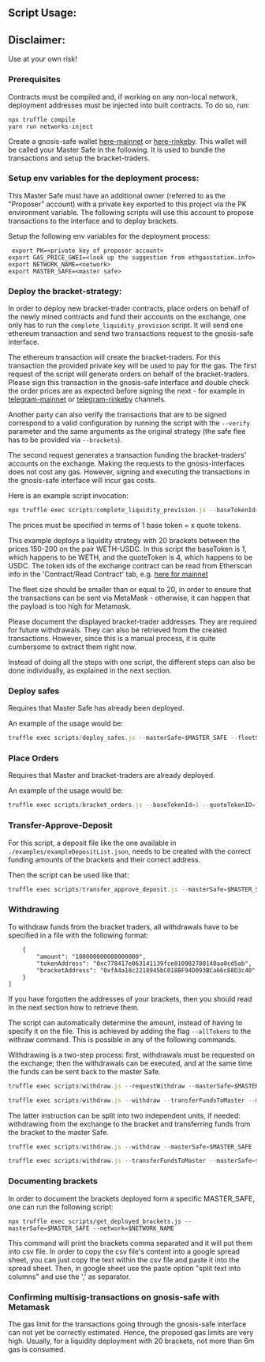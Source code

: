 ## Script Usage:

## Disclaimer:

Use at your own risk!

### Prerequisites

Contracts must be compiled and, if working on any non-local network, deployment addresses must be injected into built contracts.
To do so, run:

```
npx truffle compile
yarn run networks-inject
```

Create a gnosis-safe wallet [here-mainnet](https://gnosis-safe.io) or [here-rinkeby](https://rinkeby.gnosis-safe.io). This wallet will be called your Master Safe in the following. It is used to bundle the transactions and setup the bracket-traders.

### Setup env variables for the deployment process:

This Master Safe must have an additional owner (referred to as the "Proposer" account) with a private key exported to this project via the PK environment variable.
The following scripts will use this account to propose transactions to the interface and to deploy brackets.

Setup the following env variables for the deployment process:

```
 export PK=<private key of proposer account>
export GAS_PRICE_GWEI=<look up the suggestion from ethgasstation.info>
export NETWORK_NAME=<network>
export MASTER_SAFE=<master safe>
```

### Deploy the bracket-strategy:

In order to deploy new bracket-trader contracts, place orders on behalf of the newly mined contracts and fund their accounts on the exchange, one only has to run the `complete_liquidity_provision` script.
It will send one ethereum transaction and send two transactions request to the gnosis-safe interface.

The ethereum transaction will create the bracket-traders. For this transaction the provided private key will be used to pay for the gas.
The first request of the script will generate orders on behalf of the bracket-traders.
Please sign this transaction in the gnosis-safe interface and double check the order prices are as expected before signing the next - for example in [telegram-mainnet](https://t.me/gnosis_protocol) or [telegram-rinkeby](https://t.me/gnosis_protocol_dev) channels.

Another party can also verify the transactions that are to be signed correspond to a valid configuration by running the script with the `--verify` parameter and the same arguments as the original strategy (the safe flee has to be provided via `--brackets`).

The second request generates a transaction funding the bracket-traders' accounts on the exchange.
Making the requests to the gnosis-interfaces does not cost any gas. However, signing and executing the transactions in the gnosis-safe interface will incur gas costs.

Here is an example script invocation:

```js
npx truffle exec scripts/complete_liquidity_provision.js --baseTokenId=1 --quoteTokenId=4 --lowestLimit=150 --highestLimit=200 --currentPrice=175 --masterSafe=$MASTER_SAFE --depositBaseToken=10 --depositQuoteToken=1000 --fleetSize=10 --network=$NETWORK_NAME
```

The prices must be specified in terms of 1 base token = x quote tokens.

This example deploys a liquidity strategy with 20 brackets between the prices 150-200 on the pair WETH-USDC.
In this script the baseToken is 1, which happens to be WETH, and the quoteToken is 4, which happens to be USDC.
The token ids of the exchange contract can be read from Etherscan info in the 'Contract/Read Contract' tab, e.g. [here for mainnet](https://etherscan.io/address/0x6f400810b62df8e13fded51be75ff5393eaa841f)

The fleet size should be smaller than or equal to 20, in order to ensure that the transactions can be sent via MetaMask - otherwise, it can happen that the payload is too high for Metamask.

Please document the displayed bracket-trader addresses. They are required for future withdrawals.
They can also be retrieved from the created transactions. However, since this is a manual process, it is quite cumbersome to extract them right now.

Instead of doing all the steps with one script, the different steps can also be done individually, as explained in the next section.

### Deploy safes

Requires that Master Safe has already been deployed.

An example of the usage would be:

```js
truffle exec scripts/deploy_safes.js --masterSafe=$MASTER_SAFE --fleetSize=20 --network=$NETWORK_NAME
```

### Place Orders

Requires that Master and bracket-traders are already deployed.

An example of the usage would be:

```js
truffle exec scripts/bracket_orders.js --baseTokenId=1 --quoteTokenID=7 --currentPrice 270 --lowestLimit 240 --highestLimit 300 --masterSafe=$MASTER_SAFE --brackets=0xb947de73ADe9aBC6D57eb34B2CC2efd41f646636,0xfA4a18c2218945bC018BF94D093BCa66c88D3c40 --network=$NETWORK_NAME
```

### Transfer-Approve-Deposit

For this script, a deposit file like the one available in `./examples/exampleDepositList.json`, needs to be created with the correct funding amounts of the brackets and their correct address.

Then the script can be used like that:

```js
truffle exec scripts/transfer_approve_deposit.js --masterSafe=$MASTER_SAFE --depositFile="./examples/exampleDepositList.json" --network=$NETWORK_NAME
```

### Withdrawing

To withdraw funds from the bracket traders, all withdrawals have to be specified in a file with the following format:

```
    {
        "amount": "100000000000000000",
        "tokenAddress": "0xc778417e063141139fce010982780140aa0cd5ab",
        "bracketAddress": "0xfA4a18c2218945bC018BF94D093BCa66c88D3c40"
    }
]
```

If you have forgotten the addresses of your brackets, then you should read in the next section how to retrieve them.

The script can automatically determine the amount, instead of having to specify it on the file.
This is achieved by adding the flag `--allTokens` to the withraw command. This is possible in any of the following commands.

Withdrawing is a two-step process: first, withdrawals must be requested on the exchange; then the withdrawals can be executed, and at the same time the funds can be sent back to the master Safe.

```js
truffle exec scripts/withdraw.js --requestWithdraw --masterSafe=$MASTER_SAFE --withdrawals="./data/depositList.json" --network=$NETWORK_NAME
```

```js
truffle exec scripts/withdraw.js --withdraw --transferFundsToMaster --masterSafe=$MASTER_SAFE --withdrawals="./data/depositList.json" --network=$NETWORK_NAME
```

The latter instruction can be split into two independent units, if needed: withdrawing from the exchange to the bracket and transferring funds from the bracket to the master Safe.

```js
truffle exec scripts/withdraw.js --withdraw --masterSafe=$MASTER_SAFE --withdrawalsFromDepositFile="./data/depositList.json" --network=$NETWORK_NAME
```

```js
truffle exec scripts/withdraw.js --transferFundsToMaster --masterSafe=$MASTER_SAFE --withdrawalsFromDepositFile="./data/depositList.json" --network=$NETWORK_NAME
```

### Documenting brackets

In order to document the brackets deployed form a specific MASTER_SAFE, one can run the following script:

```
npx truffle exec scripts/get_deployed_brackets.js --masterSafe=$MASTER_SAFE --network=$NETWORK_NAME
```

This command will print the brackets comma separated and it will put them into csv file. In order to copy the csv file's content into a google spread sheet, you can just copy the text within the csv file and paste it into the spread sheet. Then, in google sheet use the paste option "split text into columns" and use the ',' as separator.

### Confirming multisig-transactions on gnosis-safe with Metamask

The gas limit for the transactions going through the gnosis-safe interface can not yet be correctly estimated. Hence, the proposed gas limits are very high. Usually, for a liquidity deployment with 20 brackets, not more than 6m gas is consumed.
